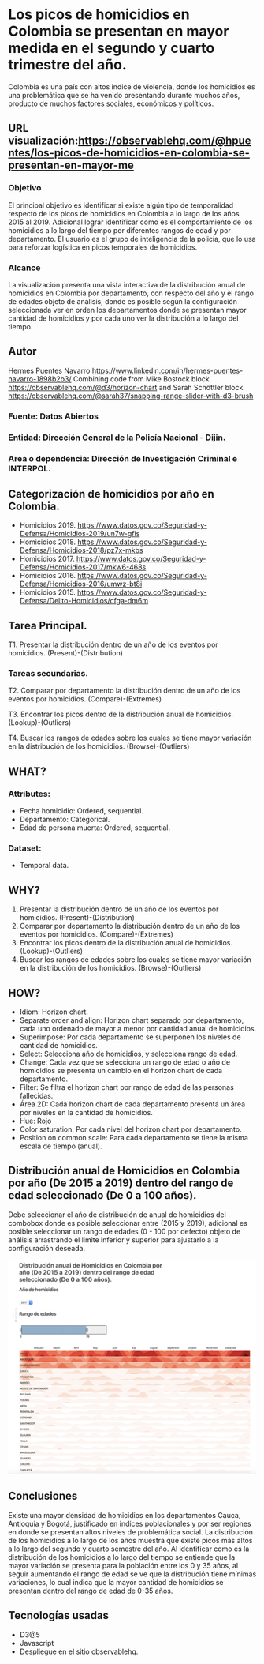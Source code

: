 # Los picos de homicidios en Colombia se presentan en mayor medida en el segundo y cuarto trimestre del año.
Colombia es una país con altos indice de violencia, donde los homicidios es una problemática que se ha venido presentando durante muchos años, producto de muchos factores sociales, económicos y políticos.
## URL visualización:https://observablehq.com/@hpuentes/los-picos-de-homicidios-en-colombia-se-presentan-en-mayor-me
### Objetivo 
El principal objetivo es identificar si existe algún tipo de temporalidad respecto de los picos de homicidios en Colombia a lo largo de los años 2015 al 2019. Adicional lograr identificar como es el comportamiento de los homicidios a lo largo del tiempo por diferentes rangos de edad y por departamento. El usuario es el grupo de inteligencia de la policía, que lo usa para reforzar logística en picos temporales de homicidios.

### Alcance 
La visualización presenta una vista interactiva de la distribución anual de homicidios en Colombia por departamento, con respecto del año y el rango de edades objeto de análisis, donde es posible según la configuración seleccionada ver en orden los departamentos donde se presentan mayor cantidad de homicidios y por cada uno ver la distribución a lo largo del tiempo.
## Autor
Hermes Puentes Navarro https://www.linkedin.com/in/hermes-puentes-navarro-1898b2b3/
Combining code from Mike Bostock block https://observablehq.com/@d3/horizon-chart and Sarah Schöttler block https://observablehq.com/@sarah37/snapping-range-slider-with-d3-brush

### Fuente: Datos Abiertos 
### Entidad: Dirección General de la Policía Nacional - Dijin.
### Area o dependencia: Dirección de Investigación Criminal e INTERPOL. 
## Categorización de homicidios por año en Colombia.
* Homicidios 2019. https://www.datos.gov.co/Seguridad-y-Defensa/Homicidios-2019/un7w-gfis
* Homicidios 2018. https://www.datos.gov.co/Seguridad-y-Defensa/Homicidios-2018/pz7x-mkbs
* Homicidios 2017. https://www.datos.gov.co/Seguridad-y-Defensa/Homicidios-2017/mkw6-468s
* Homicidios 2016. https://www.datos.gov.co/Seguridad-y-Defensa/Homicidios-2016/umwz-bt8i
* Homicidios 2015. https://www.datos.gov.co/Seguridad-y-Defensa/Delito-Homicidios/cfga-dm6m

## Tarea Principal.
T1. Presentar la distribución dentro de un año de los eventos por homicidios.
(Present)-(Distribution)

### Tareas secundarias.
T2. Comparar por departamento la distribución dentro de un año de los eventos por homicidios.
(Compare)-(Extremes)

T3. Encontrar los picos dentro de la distribución anual de homicidios.
(Lookup)-(Outliers) 

T4. Buscar los rangos de edades sobre los cuales se tiene mayor variación en la distribución de los homicidios.
(Browse)-(Outliers) 

## WHAT?
### Attributes: 
* Fecha homicidio: Ordered, sequential.
* Departamento: Categorical.
* Edad de persona muerta: Ordered, sequential.

### Dataset:
* Temporal data.

## WHY?
1. Presentar la distribución dentro de un año de los eventos por homicidios. (Present)-(Distribution)
2. Comparar por departamento la distribución dentro de un año de los eventos por homicidios. (Compare)-(Extremes)
3. Encontrar los picos dentro de la distribución anual de homicidios. (Lookup)-(Outliers) 
4. Buscar los rangos de edades sobre los cuales se tiene mayor variación en la distribución de los homicidios. (Browse)-(Outliers) 

## HOW?
* Idiom: Horizon chart.
* Separate order and align: Horizon chart separado por departamento, cada uno ordenado de mayor a menor por cantidad anual de homicidios.
* Superimpose: Por cada departamento se superponen los niveles de cantidad de homicidios.
* Select: Selecciona año de homicidios, y selecciona rango de edad.
* Change: Cada vez que se selecciona un rango de edad o año de homicidios se presenta un cambio en el horizon chart de cada departamento.
* Filter: Se filtra el horizon chart por rango de edad de las personas fallecidas.
* Área 2D: Cada horizon chart de cada departamento presenta un área por niveles en la cantidad de homicidios.
* Hue: Rojo
* Color saturation: Por cada nivel del horizon chart por departamento.
* Position on common scale: Para cada departamento se tiene la misma escala de tiempo (anual).

## Distribución anual de Homicidios en Colombia por año (De 2015 a 2019) dentro del rango de edad seleccionado (De 0 a 100 años).
Debe seleccionar el año de distribución de anual de homicidios del combobox donde es posible seleccionar entre (2015 y 2019), adicional es posible seleccionar un rango de edades (0 - 100 por defecto) objeto de análisis arrastrando el limite inferior y superior para ajustarlo a la configuración deseada.

![Homicidios 2015-2019](https://github.com/hpuentes/homicidios-en-colombia/blob/master/homicidios%20Colombia%202015-2019.png)

## Conclusiones 
Existe una mayor densidad de homicidios en los departamentos Cauca, Antioquia y Bogotá, justificado en indices poblacionales y por ser regiones en donde se presentan altos niveles de problemática social. La distribución de los homicidios a lo largo de los años muestra que existe picos más altos a lo largo del segundo y cuarto semestre del año. Al identificar como es la distribución de los homicidios a lo largo del tiempo se entiende que la mayor variación se presenta para la población entre los 0 y 35 años, al seguir aumentando el rango de edad se ve que la distribución tiene mínimas variaciones, lo cual indica que la mayor cantidad de homicidios se presentan dentro del rango de edad de 0-35 años.

## Tecnologías usadas
* D3@5
* Javascript
* Despliegue en el sitio observablehq.

